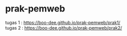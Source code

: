 # prak-pemweb
tugas 1 : https://boo-dee.github.io/prak-pemweb/prak1/ <br>
tugas 2 : https://boo-dee.github.io/prak-pemweb/prak2/
